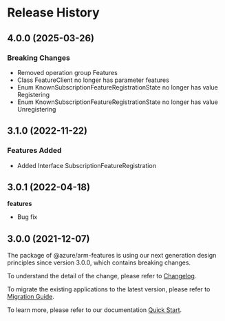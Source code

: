 # Release History
    
## 4.0.0 (2025-03-26)
    
### Breaking Changes

  - Removed operation group Features
  - Class FeatureClient no longer has parameter features
  - Enum KnownSubscriptionFeatureRegistrationState no longer has value Registering
  - Enum KnownSubscriptionFeatureRegistrationState no longer has value Unregistering
    
    
## 3.1.0 (2022-11-22)
    
### Features Added

  - Added Interface SubscriptionFeatureRegistration
    
## 3.0.1 (2022-04-18)

**features**

  - Bug fix

## 3.0.0 (2021-12-07)

The package of @azure/arm-features is using our next generation design principles since version 3.0.0, which contains breaking changes.

To understand the detail of the change, please refer to [Changelog](https://aka.ms/js-track2-changelog).

To migrate the existing applications to the latest version, please refer to [Migration Guide](https://aka.ms/js-track2-migration-guide).

To learn more, please refer to our documentation [Quick Start](https://aka.ms/azsdk/js/mgmt/quickstart).
